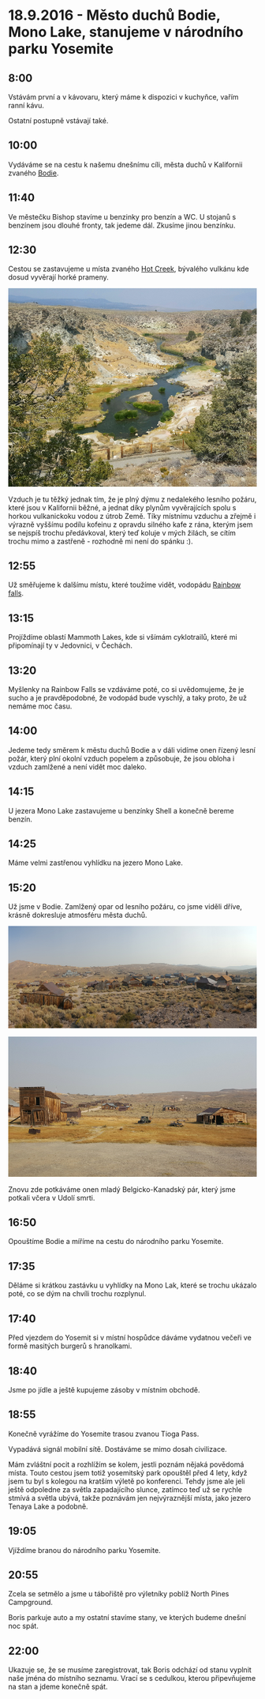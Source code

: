 # 18.9.2016 - Město duchů Bodie, Mono Lake, stanujeme v národního parku Yosemite

## 8:00

Vstávám první a v kávovaru, který máme k dispozici v kuchyňce, vařím ranní kávu.

Ostatní postupně vstávají také.

## 10:00

Vydáváme se na cestu k našemu dnešnímu cíli, města duchů v Kalifornii zvaného [Bodie](http://www.ghosttowngallery.com/htme/bodie.htm).

## 11:40

Ve městečku Bishop stavíme u benzinky pro benzín a WC. U stojanů s benzínem jsou dlouhé fronty, tak jedeme dál. Zkusíme jinou benzínku.

## 12:30

Cestou se zastavujeme u místa zvaného [Hot Creek](http://www.fs.usda.gov/recarea/inyo/recarea/?recid=20414), bývalého vulkánu kde dosud vyvěrají horké prameny.

![Hot Creek](images/20160918/20160918_124025.jpg)

Vzduch je tu těžký jednak tím, že je plný dýmu z nedalekého lesního požáru, které jsou v Kalifornii běžné, a jednat díky plynům vyvěrajících spolu s horkou vulkanickoku vodou z útrob Země. Tíky místnímu vzduchu a zřejmě i výrazně vyššímu podílu kofeinu z opravdu silného kafe z rána, kterým jsem se nejspíš trochu předávkoval, který teď koluje v mých žilách, se cítím trochu mimo a zastřeně - rozhodně mi není do spánku :).

## 12:55

Už směřujeme k dalšímu místu, které toužíme vidět, vodopádu [Rainbow falls](http://www.visitmammoth.com/trip-ideas/hiking-rainbow-falls).

## 13:15

Projíždíme oblastí Mammoth Lakes, kde si všímám cyklotrailů, které mi připomínají ty v Jedovnici, v Čechách.

## 13:20

Myšlenky na Rainbow Falls se vzdáváme poté, co si uvědomujeme, že je sucho a je pravděpodobné, že vodopád bude vyschlý, a taky proto, že už nemáme moc času.

## 14:00

Jedeme tedy směrem k městu duchů Bodie a v dáli vidíme onen řízený lesní požár, který plní okolní vzduch popelem a způsobuje, že jsou obloha i vzduch zamlžené a není vidět moc daleko.

## 14:15

U jezera Mono Lake zastavujeme u benzínky Shell a konečně bereme benzín.

## 14:25

Máme velmi zastřenou vyhlídku na jezero Mono Lake.

## 15:20

Už jsme v Bodie. Zamlžený opar od lesního požáru, co jsme viděli dříve, krásně dokresluje atmosféru města duchů.

![Město duchů Bodie](images/20160918/20160918_153722.jpg)

![Ve městě duchů Bodie](images/20160918/20160918_160434.jpg)

Znovu zde potkáváme onen mladý Belgicko-Kanadský pár, který jsme potkali včera v Udolí smrti.

## 16:50

Opouštíme Bodie a míříme na cestu do národního parku Yosemite.

## 17:35

Děláme si krátkou zastávku u vyhlídky na Mono Lak, které se trochu ukázalo poté, co se dým na chvíli trochu rozplynul.

## 17:40

Před vjezdem do Yosemit si v místní hospůdce dáváme vydatnou večeři ve formě masitých burgerů s hranolkami.

## 18:40

Jsme po jídle a ještě kupujeme zásoby v místním obchodě.

## 18:55

Konečně vyrážíme do Yosemite trasou zvanou Tioga Pass.

Vypadává signál mobilní sítě. Dostáváme se mimo dosah civilizace.

Mám zvláštní pocit a rozhlížím se kolem, jestli poznám nějaká povědomá místa. Touto cestou jsem totiž yosemitský park opouštěl před 4 lety, když jsem tu byl s kolegou na kratším výletě po konferenci. Tehdy jsme ale jeli ještě odpoledne za světla zapadajícího slunce, zatímco teď už se rychle stmívá a světla ubývá, takže poznávám jen nejvýraznější místa, jako jezero Tenaya Lake a podobně.

## 19:05

Vjíždíme branou do národního parku Yosemite.

## 20:55

Zcela se setmělo a jsme u tábořiště pro výletníky poblíž North Pines Campground.

Boris parkuje auto a my ostatní stavíme stany, ve kterých budeme dnešní noc spát.

## 22:00

Ukazuje se, že se musíme zaregistrovat, tak Boris odchází od stanu vyplnit naše jména do místního seznamu. Vrací se s cedulkou, kterou připevňujeme na stan a jdeme konečně spát.
